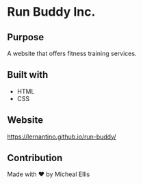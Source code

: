 # Run Buddy Inc.

## Purpose

A website that offers fitness training services.

## Built with

- HTML
- CSS

## Website

https://lernantino.github.io/run-buddy/

## Contribution

Made with ❤️ by Micheal Ellis
